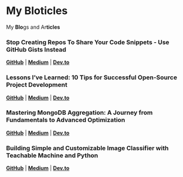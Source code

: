 # My Bloticles

My **Blo**gs and Ar**ticles**

### Stop Creating Repos To Share Your Code Snippets - Use GitHub Gists Instead
[**GitHub**](https://gist.github.com/MeqdadDev/b4f9b2987d3f34da00a3a416660b8918) | [**Medium**](https://medium.com/@meqdad.dev/stop-creating-repos-to-share-your-code-snippets-use-github-gists-instead-1708b3bd27dd) | [**Dev.to**](https://dev.to/meqdad_dev/stop-creating-repos-to-share-your-code-snippets-use-github-gists-instead-4j5c)

### Lessons I’ve Learned: 10 Tips for Successful Open-Source Project Development
[**GitHub**](https://gist.github.com/MeqdadDev/92f70ac7227bc4d4689142006d81d78d) | [**Medium**](https://medium.com/@meqdad.dev/lessons-ive-learned-10-tips-for-successful-open-source-project-development-38a166fa0a13) | [**Dev.to**](https://dev.to/meqdad_dev/lessons-ive-learned-10-tips-for-successful-open-source-project-development-5dl9)

### Mastering MongoDB Aggregation: A Journey from Fundamentals to Advanced Optimization
[**GitHub**](https://gist.github.com/MeqdadDev/7f17bce88cedd71136ec14428b4f1845) | [**Medium**](https://medium.com/@meqdad.dev/mastering-mongodb-aggregation-a-journey-from-fundamentals-to-advanced-optimization-a1be02e816a0) | [**Dev.to**](https://dev.to/meqdad_dev/mastering-mongodb-aggregation-a-journey-from-fundamentals-to-advanced-optimization-2eji)

### Building Simple and Customizable Image Classifier with Teachable Machine and Python
[**GitHub**](https://github.com/MeqdadDev/image-classifier-using-python-article) | [**Medium**](https://medium.com/@meqdad.dev/building-simple-and-customizable-image-classifier-with-teachable-machine-and-python-30d50169d638) | [**Dev.to**](https://dev.to/meqdad_dev/building-simple-and-customizable-image-classifier-with-teachable-machine-and-python-4jim)

